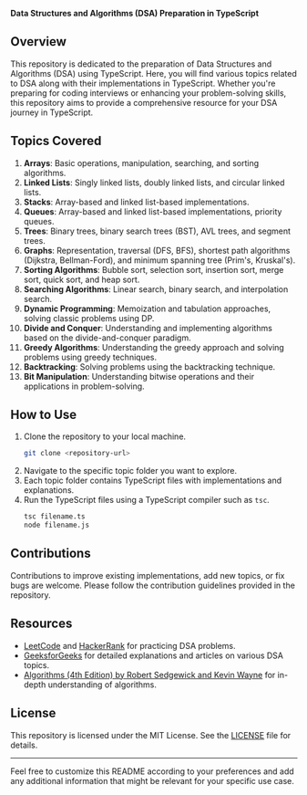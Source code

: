 **Data Structures and Algorithms (DSA) Preparation in TypeScript**

## Overview
This repository is dedicated to the preparation of Data Structures and Algorithms (DSA) using TypeScript. Here, you will find various topics related to DSA along with their implementations in TypeScript. Whether you're preparing for coding interviews or enhancing your problem-solving skills, this repository aims to provide a comprehensive resource for your DSA journey in TypeScript.

## Topics Covered
1. **Arrays**: Basic operations, manipulation, searching, and sorting algorithms.
2. **Linked Lists**: Singly linked lists, doubly linked lists, and circular linked lists.
3. **Stacks**: Array-based and linked list-based implementations.
4. **Queues**: Array-based and linked list-based implementations, priority queues.
5. **Trees**: Binary trees, binary search trees (BST), AVL trees, and segment trees.
6. **Graphs**: Representation, traversal (DFS, BFS), shortest path algorithms (Dijkstra, Bellman-Ford), and minimum spanning tree (Prim's, Kruskal's).
7. **Sorting Algorithms**: Bubble sort, selection sort, insertion sort, merge sort, quick sort, and heap sort.
8. **Searching Algorithms**: Linear search, binary search, and interpolation search.
9. **Dynamic Programming**: Memoization and tabulation approaches, solving classic problems using DP.
10. **Divide and Conquer**: Understanding and implementing algorithms based on the divide-and-conquer paradigm.
11. **Greedy Algorithms**: Understanding the greedy approach and solving problems using greedy techniques.
12. **Backtracking**: Solving problems using the backtracking technique.
13. **Bit Manipulation**: Understanding bitwise operations and their applications in problem-solving.

## How to Use
1. Clone the repository to your local machine.
   ```bash
   git clone <repository-url>
   ```
2. Navigate to the specific topic folder you want to explore.
3. Each topic folder contains TypeScript files with implementations and explanations.
4. Run the TypeScript files using a TypeScript compiler such as `tsc`.
   ```bash
   tsc filename.ts
   node filename.js
   ```

## Contributions
Contributions to improve existing implementations, add new topics, or fix bugs are welcome. Please follow the contribution guidelines provided in the repository.

## Resources
- [LeetCode](https://leetcode.com/) and [HackerRank](https://www.hackerrank.com/) for practicing DSA problems.
- [GeeksforGeeks](https://www.geeksforgeeks.org/) for detailed explanations and articles on various DSA topics.
- [Algorithms (4th Edition) by Robert Sedgewick and Kevin Wayne](https://algs4.cs.princeton.edu/home/) for in-depth understanding of algorithms.

## License
This repository is licensed under the MIT License. See the [LICENSE](LICENSE) file for details.

---
Feel free to customize this README according to your preferences and add any additional information that might be relevant for your specific use case.
